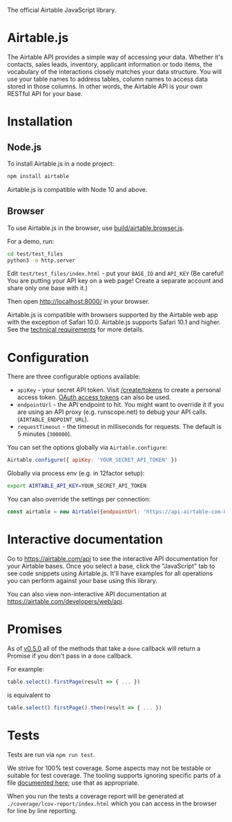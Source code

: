 The official Airtable JavaScript library.

# Airtable.js

The Airtable API provides a simple way of accessing your
data. Whether it's contacts, sales leads, inventory, applicant
information or todo items, the vocabulary of the interactions closely
matches your data structure. You will use your table names to address
tables, column names to access data stored in those columns. In
other words, the Airtable API is your own RESTful API for your
base.

# Installation

## Node.js

To install Airtable.js in a node project:

```sh
npm install airtable
```

Airtable.js is compatible with Node 10 and above.

## Browser

To use Airtable.js in the browser, use [build/airtable.browser.js](build/airtable.browser.js).

For a demo, run:

```sh
cd test/test_files
python3 -m http.server 
```

Edit `test/test_files/index.html` - put your `BASE_ID` and `API_KEY` (Be careful! You are putting your API key on a web page! Create a separate account and share only one base with it.)

Then open <http://localhost:8000/> in your browser.

Airtable.js is compatible with browsers supported by the Airtable web app with
the exception of Safari 10.0. Airtable.js supports Safari 10.1 and higher.
See the [technical requirements](https://support.airtable.com/hc/en-us/articles/217990018) for more details.

# Configuration

There are three configurable options available:

* `apiKey` - your secret API token. Visit [/create/tokens](https://airtable.com/create/tokens) to create a personal access token. [OAuth access tokens](https://airtable.com/developers/web/guides/oauth-integrations) can also be used.
* `endpointUrl` - the API endpoint to hit. You might want to override
  it if you are using an API proxy (e.g. runscope.net) to debug your API calls. (`AIRTABLE_ENDPOINT_URL`).
* `requestTimeout` - the timeout in milliseconds for requests. The default is 5 minutes (`300000`).

You can set the options globally via `Airtable.configure`:

```js
Airtable.configure({ apiKey: 'YOUR_SECRET_API_TOKEN' })
```

Globally via process env (e.g. in 12factor setup):

```sh
export AIRTABLE_API_KEY=YOUR_SECRET_API_TOKEN
```

You can also override the settings per connection:

```js
const airtable = new Airtable({endpointUrl: 'https://api-airtable-com-8hw7i1oz63iz.runscope.net/'})
```

# Interactive documentation

Go to <https://airtable.com/api> to see the interactive API documentation for your Airtable bases. Once you select a base, click the "JavaScript" tab to see code snippets using Airtable.js. It'll have examples for all operations you can perform against your base using this library.

You can also view non-interactive API documentation at <https://airtable.com/developers/web/api>.

# Promises

As of [v0.5.0](https://github.com/Airtable/airtable.js/releases/tag/v0.5.0) all of the methods that take a `done` callback will return a Promise if you don't pass in a `done` callback.

For example:

```js
table.select().firstPage(result => { ... })
```

is equivalent to

```js
table.select().firstPage().then(result => { ... })
```

# Tests

Tests are run via `npm run test`.

We strive for 100% test coverage. Some aspects may not be testable or suitable
for test coverage. The tooling supports ignoring specific parts of a file
[documented here](https://github.com/istanbuljs/nyc#parsing-hints-ignoring-lines); use that as appropriate.

When you run the tests a coverage report will be generated at `./coverage/lcov-report/index.html`
which you can access in the browser for line by line reporting.
